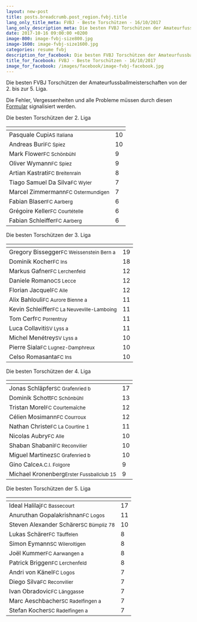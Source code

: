 ```yaml
---
layout: new-post
title: posts.breadcrumb.post_region.fvbj.title
lang_only_title_meta: FVBJ - Beste Torschützen - 16/10/2017
lang_only_description_meta: Die besten FVBJ Torschützen der Amateurfussballmeisterschaften von der 2. bis zur 5. Liga - 16/10/2017
date: 2017-10-16 09:00:00 +0200
image-800: image-fvbj-size800.jpg
image-1600: image-fvbj-size1600.jpg
categories: resume fvbj
description_for_facebook: Die besten FVBJ Torschützen der Amateurfussballmeisterschaften von der 2. bis zur 5. Liga
title_for_facebook: FVBJ - Beste Torschützen - 16/10/2017
image_for_facebook: /images/facebook/image-fvbj-facebook.jpg
---
```

Die besten FVBJ Torschützen der Amateurfussballmeisterschaften von der 2. bis zur 5. Liga.

Die Fehler, Vergessenheiten und alle Probleme müssen durch diesen <a href="/formular-fehlermeldung">Formular</a> signalisiert werden.

Die besten Torschützen der 2. Liga

<table class="table"><thead><tr><th><i class="fa fa-male"></i></th><th><i class="fa fa-futbol-o"></i></th></tr></thead><tbody><tr><td>Pasquale Cupi<span class='d-block team-name'><small>AS Italiana</small></span></td><td>10</td></tr><tr><td>Andreas Buri<span class='d-block team-name'><small>FC Spiez</small></span></td><td>10</td></tr><tr><td>Mark Flower<span class='d-block team-name'><small>FC Schönbühl</small></span></td><td>9</td></tr><tr><td>Oliver Wymann<span class='d-block team-name'><small>FC Spiez</small></span></td><td>9</td></tr><tr><td>Artian Kastrati<span class='d-block team-name'><small>FC Breitenrain</small></span></td><td>8</td></tr><tr><td>Tiago Samuel Da Silva<span class='d-block team-name'><small>FC Wyler</small></span></td><td>7</td></tr><tr><td>Marcel Zimmermann<span class='d-block team-name'><small>FC Ostermundigen</small></span></td><td>7</td></tr><tr><td>Fabian Blaser<span class='d-block team-name'><small>FC Aarberg</small></span></td><td>6</td></tr><tr><td>Grégoire Keller<span class='d-block team-name'><small>FC Courtételle</small></span></td><td>6</td></tr><tr><td>Fabian Schleiffer<span class='d-block team-name'><small>FC Aarberg</small></span></td><td>6</td></tr></tbody></table>

Die besten Torschützen der 3. Liga

<table class="table"><thead><tr><th><i class="fa fa-male"></i></th><th><i class="fa fa-futbol-o"></i></th></tr></thead><tbody><tr><td>Gregory Bissegger<span class='d-block team-name'><small>FC Weissenstein Bern a</small></span></td><td>19</td></tr><tr><td>Dominik Kocher<span class='d-block team-name'><small>FC Ins</small></span></td><td>18</td></tr><tr><td>Markus Gafner<span class='d-block team-name'><small>FC Lerchenfeld</small></span></td><td>12</td></tr><tr><td>Daniele Romano<span class='d-block team-name'><small>CS Lecce</small></span></td><td>12</td></tr><tr><td>Florian Jacquel<span class='d-block team-name'><small>FC Alle</small></span></td><td>12</td></tr><tr><td>Alix Bahlouli<span class='d-block team-name'><small>FC Aurore Bienne a</small></span></td><td>11</td></tr><tr><td>Kevin Schleiffer<span class='d-block team-name'><small>FC La Neuveville-Lamboing</small></span></td><td>11</td></tr><tr><td>Tom Cerf<span class='d-block team-name'><small>FC Porrentruy</small></span></td><td>11</td></tr><tr><td>Luca Collaviti<span class='d-block team-name'><small>SV Lyss a</small></span></td><td>11</td></tr><tr><td>Michel Menétrey<span class='d-block team-name'><small>SV Lyss a</small></span></td><td>10</td></tr><tr><td>Pierre Siala<span class='d-block team-name'><small>FC Lugnez-Damphreux</small></span></td><td>10</td></tr><tr><td>Celso Romasanta<span class='d-block team-name'><small>FC Ins</small></span></td><td>10</td></tr></tbody></table>

Die besten Torschützen der 4. Liga

<table class="table"><thead><tr><th><i class="fa fa-male"></i></th><th><i class="fa fa-futbol-o"></i></th></tr></thead><tbody><tr><td>Jonas Schläpfer<span class='d-block team-name'><small>SC Grafenried b</small></span></td><td>17</td></tr><tr><td>Dominik Schott<span class='d-block team-name'><small>FC Schönbühl</small></span></td><td>13</td></tr><tr><td>Tristan Morel<span class='d-block team-name'><small>FC Courtemaîche</small></span></td><td>12</td></tr><tr><td>Célien Mosimann<span class='d-block team-name'><small>FC Courroux</small></span></td><td>12</td></tr><tr><td>Nathan Christe<span class='d-block team-name'><small>FC La Courtine 1</small></span></td><td>11</td></tr><tr><td>Nicolas Aubry<span class='d-block team-name'><small>FC Alle</small></span></td><td>10</td></tr><tr><td>Shaban Shabani<span class='d-block team-name'><small>FC Reconvilier</small></span></td><td>10</td></tr><tr><td>Miguel Martinez<span class='d-block team-name'><small>SC Grafenried b</small></span></td><td>10</td></tr><tr><td>Gino Calce<span class='d-block team-name'><small>A.C.I. Folgore</small></span></td><td>9</td></tr><tr><td>Michael Kronenberg<span class='d-block team-name'><small>Erster Fussballclub 15</small></span></td><td>9</td></tr></tbody></table>

Die besten Torschützen der 5. Liga

<table class="table"><thead><tr><th><i class="fa fa-male"></i></th><th><i class="fa fa-futbol-o"></i></th></tr></thead><tbody><tr><td>Ideal Halilaj<span class='d-block team-name'><small>FC Bassecourt</small></span></td><td>17</td></tr><tr><td>Anuruthan Gopalakrishnan<span class='d-block team-name'><small>FC Logos</small></span></td><td>11</td></tr><tr><td>Steven Alexander Schärer<span class='d-block team-name'><small>SC Bümpliz 78</small></span></td><td>10</td></tr><tr><td>Lukas Schärer<span class='d-block team-name'><small>FC Täuffelen</small></span></td><td>8</td></tr><tr><td>Simon Eymann<span class='d-block team-name'><small>SC Wileroltigen</small></span></td><td>8</td></tr><tr><td>Joël Kummer<span class='d-block team-name'><small>FC Aarwangen a</small></span></td><td>8</td></tr><tr><td>Patrick Briggen<span class='d-block team-name'><small>FC Lerchenfeld</small></span></td><td>8</td></tr><tr><td>Andri von Känel<span class='d-block team-name'><small>FC Logos</small></span></td><td>7</td></tr><tr><td>Diego Silva<span class='d-block team-name'><small>FC Reconvilier</small></span></td><td>7</td></tr><tr><td>Ivan Obradovic<span class='d-block team-name'><small>FC Länggasse</small></span></td><td>7</td></tr><tr><td>Marc Aeschbacher<span class='d-block team-name'><small>SC Radelfingen a</small></span></td><td>7</td></tr><tr><td>Stefan Kocher<span class='d-block team-name'><small>SC Radelfingen a</small></span></td><td>7</td></tr></tbody></table>

